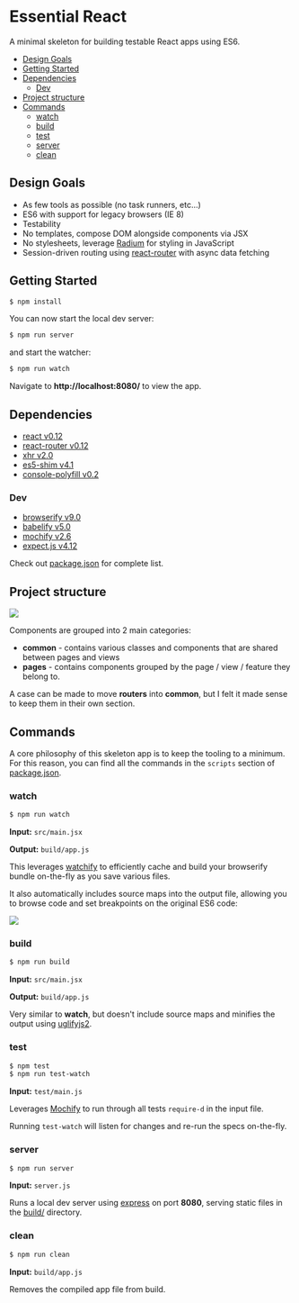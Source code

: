 # Essential React
A minimal skeleton for building testable React apps using ES6.

- [Design Goals](#design-goals)
- [Getting Started](#getting-started)
- [Dependencies](#dependencies)
  - [Dev](#dev)
- [Project structure](#project-structure)
- [Commands](#commands)
  - [watch](#watch)
  - [build](#build)
  - [test](#test)
  - [server](#server)
  - [clean](#clean)

## Design Goals

- As few tools as possible (no task runners, etc...)
- ES6 with support for legacy browsers (IE 8)
- Testability
- No templates, compose DOM alongside components via JSX
- No stylesheets, leverage [Radium](http://projects.formidablelabs.com/radium/) for styling in JavaScript
- Session-driven routing using [react-router](https://github.com/rackt/react-router) with async data fetching

## Getting Started

```sh
$ npm install
```

You can now start the local dev server:

```sh
$ npm run server
```

and start the watcher:

```sh
$ npm run watch
```

Navigate to **http://localhost:8080/** to view the app.

## Dependencies

- [react v0.12](http://facebook.github.io/react/)
- [react-router v0.12](https://github.com/rackt/react-router)
- [xhr v2.0](https://github.com/Raynos/xhr)
- [es5-shim v4.1](https://github.com/es-shims/es5-shim)
- [console-polyfill v0.2](https://github.com/paulmillr/console-polyfill)

### Dev

- [browserify v9.0](http://browserify.org/)
- [babelify v5.0](http://babeljs.io/)
- [mochify v2.6](https://github.com/mantoni/mochify.js)
- [expect.js v4.12](https://github.com/Automattic/expect.js)

Check out [package.json](package.json) for complete list.

## Project structure

![](https://www.dropbox.com/s/j936nd4j57u45cb/Screenshot%202015-03-08%2016.56.05.png?dl=1)

Components are grouped into 2 main categories:

- **common** - contains various classes and components that are shared between pages and views
- **pages** - contains components grouped by the page / view / feature they belong to.

A case can be made to move **routers** into **common**, but I felt it made sense to keep them in their own section.

## Commands

A core philosophy of this skeleton app is to keep the tooling to a minimum. For this reason, you can find all the commands in the `scripts` section of [package.json](package.json).

### watch

```sh
$ npm run watch
```

**Input:** `src/main.jsx`

**Output:** `build/app.js`

This leverages [watchify](https://github.com/substack/watchify) to efficiently cache and build your browserify bundle on-the-fly as you save various files.

It also automatically includes source maps into the output file, allowing you to browse code and set breakpoints on the original ES6 code:

![](https://www.dropbox.com/s/zgb3psadwcawjc8/Screenshot%202015-03-08%2017.09.53.png?dl=1)

### build

```sh
$ npm run build
```

**Input:** `src/main.jsx`

**Output:** `build/app.js`

Very similar to **watch**, but doesn't include source maps and minifies the output using [uglifyjs2](https://github.com/mishoo/UglifyJS2).

### test

```sh
$ npm test
$ npm run test-watch
```

**Input:** `test/main.js`

Leverages [Mochify](https://github.com/mantoni/mochify.js) to run through all tests `require-d` in the input file.

Running `test-watch` will listen for changes and re-run the specs on-the-fly.

### server

```sh
$ npm run server
```

**Input:** `server.js`

Runs a local dev server using [express](http://expressjs.com/) on port **8080**, serving static files in the [build/](build/) directory.

### clean

```sh
$ npm run clean
```

**Input:** `build/app.js`

Removes the compiled app file from build.